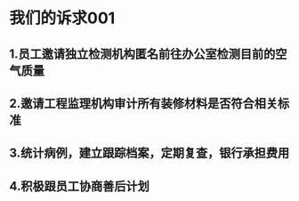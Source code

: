 # 我们的诉求001
## 1.员工邀请独立检测机构匿名前往办公室检测目前的空气质量
## 2.邀请工程监理机构审计所有装修材料是否符合相关标准
## 3.统计病例，建立跟踪档案，定期复查，银行承担费用
## 4.积极跟员工协商善后计划

